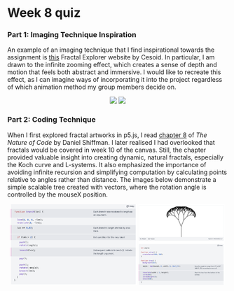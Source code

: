 # Week 8 quiz
### **Part 1: Imaging Technique Inspiration**

An example of an imaging technique that I find inspirational towards the assignment is [this](https://www.cesoid.com/fractal) Fractal Explorer website by Cesoid. In particular, I am drawn to the infinite zooming effect, which creates a sense of depth and motion that feels both abstract and immersive. I would like to recreate this effect, as I can imagine ways of incorporating it into the project regardless of which animation method my group members decide on.

<p align="center">
  <img src="readmeImages/Fractal.png" width="49%">
  <img src="readmeImages/Fractal2.png" width="49%">
</p>

### **Part 2: Coding Technique**
When I first explored fractal artworks in p5.js, I read [chapter 8](https://natureofcode.com/fractals/) of *The Nature of Code* by Daniel Shiffman. I later realised I had overlooked that fractals would be covered in week 10 of the canvas. Still, the chapter provided valuable insight into creating dynamic, natural fractals, especially the Koch curve and L-systems. It also emphasized the importance of avoiding infinite recursion and simplifying computation by calculating points relative to angles rather than distance. The images below demonstrate a simple scalable tree created with vectors, where the rotation angle is controlled by the mouseX position.

<p align="center">
  <img src="readmeImages/Tree.png" width="57%">
  <img src="readmeImages/MouseTree.png" width="39%">
</p>
